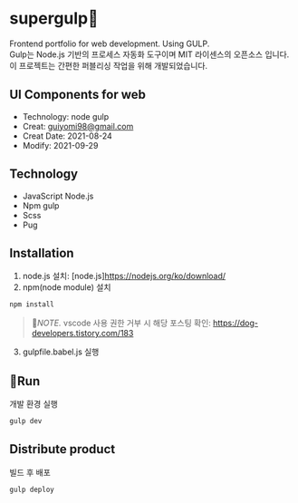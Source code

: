 # supergulp:dolphin:
Frontend portfolio for web development. Using GULP.   
Gulp는 Node.js 기반의 프로세스 자동화 도구이며 MIT 라이센스의 오픈소스 입니다.   
이 프로젝트는 간편한 퍼블리싱 작업을 위해 개발되었습니다.

## UI Components for web
- Technology: node gulp
- Creat: guiyomi98@gmail.com
- Creat Date: 2021-08-24
- Modify: 2021-09-29

## Technology
- JavaScript Node.js
- Npm gulp
- Scss
- Pug

## Installation
1. node.js 설치: [node.js]https://nodejs.org/ko/download/
2. npm(node module) 설치
``` js
npm install
```
> :blossom:*NOTE.* vscode 사용 권한 거부 시 해당 포스팅 확인: https://dog-developers.tistory.com/183
3. gulpfile.babel.js 실행

## :rocket:Run
개발 환경 실행
``` js
gulp dev
```
## Distribute product
빌드 후 배포
``` js
gulp deploy
```

